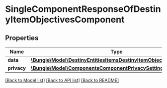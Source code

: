 # SingleComponentResponseOfDestinyItemObjectivesComponent

## Properties
Name | Type | Description | Notes
------------ | ------------- | ------------- | -------------
**data** | [**\Bungie\Model\DestinyEntitiesItemsDestinyItemObjectivesComponent**](DestinyEntitiesItemsDestinyItemObjectivesComponent.md) |  | [optional] 
**privacy** | [**\Bungie\Model\ComponentsComponentPrivacySetting**](ComponentsComponentPrivacySetting.md) |  | [optional] 

[[Back to Model list]](../README.md#documentation-for-models) [[Back to API list]](../README.md#documentation-for-api-endpoints) [[Back to README]](../README.md)


